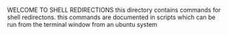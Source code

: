 WELCOME TO SHELL REDIRECTIONS
this directory contains commands for shell redirectons. this commands are documented in scripts which can be run from the terminal window from an ubuntu system
